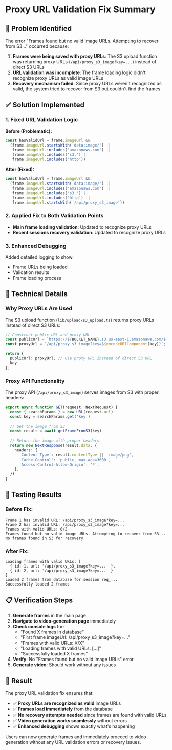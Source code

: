 # Proxy URL Validation Fix Summary

## 🚨 **Problem Identified**

The error "Frames found but no valid image URLs. Attempting to recover from S3..." occurred because:

1. **Frames were being saved with proxy URLs**: The S3 upload function was returning proxy URLs (`/api/proxy_s3_image?key=...`) instead of direct S3 URLs
2. **URL validation was incomplete**: The frame loading logic didn't recognize proxy URLs as valid image URLs
3. **Recovery mechanism failed**: Since proxy URLs weren't recognized as valid, the system tried to recover from S3 but couldn't find the frames

## ✅ **Solution Implemented**

### **1. Fixed URL Validation Logic**

**Before (Problematic):**
```typescript
const hasValidUrl = frame.imageUrl && 
  (frame.imageUrl.startsWith('data:image/') || 
   frame.imageUrl.includes('amazonaws.com') || 
   frame.imageUrl.includes('s3.') ||
   frame.imageUrl.includes('http'))
```

**After (Fixed):**
```typescript
const hasValidUrl = frame.imageUrl && 
  (frame.imageUrl.startsWith('data:image/') || 
   frame.imageUrl.includes('amazonaws.com') || 
   frame.imageUrl.includes('s3.') ||
   frame.imageUrl.includes('http') ||
   frame.imageUrl.startsWith('/api/proxy_s3_image'))
```

### **2. Applied Fix to Both Validation Points**

- **Main frame loading validation**: Updated to recognize proxy URLs
- **Recent sessions recovery validation**: Updated to recognize proxy URLs

### **3. Enhanced Debugging**

Added detailed logging to show:
- Frame URLs being loaded
- Validation results
- Frame loading process

## 🔧 **Technical Details**

### **Why Proxy URLs Are Used**

The S3 upload function (`lib/upload/s3_upload.ts`) returns proxy URLs instead of direct S3 URLs:

```typescript
// Construct public URL and proxy URL
const publicUrl = `https://${BUCKET_NAME}.s3.us-east-1.amazonaws.com/${key}`;
const proxyUrl = `/api/proxy_s3_image?key=${encodeURIComponent(key)}`;

return {
  publicUrl: proxyUrl, // Use proxy URL instead of direct S3 URL
  key
};
```

### **Proxy API Functionality**

The proxy API (`/api/proxy_s3_image`) serves images from S3 with proper headers:

```typescript
export async function GET(request: NextRequest) {
  const { searchParams } = new URL(request.url)
  const key = searchParams.get('key')
  
  // Get the image from S3
  const result = await getFrameFromS3(key)
  
  // Return the image with proper headers
  return new NextResponse(result.data, {
    headers: {
      'Content-Type': result.contentType || 'image/png',
      'Cache-Control': 'public, max-age=3600',
      'Access-Control-Allow-Origin': '*',
    },
  })
}
```

## 🧪 **Testing Results**

### **Before Fix:**
```
Frame 1 has invalid URL: /api/proxy_s3_image?key=...
Frame 2 has invalid URL: /api/proxy_s3_image?key=...
Frames with valid URLs: 0/2
Frames found but no valid image URLs. Attempting to recover from S3...
No frames found in S3 for recovery
```

### **After Fix:**
```
Loading frames with valid URLs: [
  { id: 1, url: '/api/proxy_s3_image?key=...' },
  { id: 2, url: '/api/proxy_s3_image?key=...' }
]
Loaded 2 frames from database for session req_...
Successfully loaded 2 frames
```

## 📋 **Verification Steps**

1. **Generate frames** in the main page
2. **Navigate to video-generation page** immediately
3. **Check console logs** for:
   - "Found X frames in database"
   - "First frame imageUrl: /api/proxy_s3_image?key=..."
   - "Frames with valid URLs: X/X"
   - "Loading frames with valid URLs: [...]"
   - "Successfully loaded X frames"
4. **Verify**: No "Frames found but no valid image URLs" error
5. **Generate video**: Should work without any issues

## 🎯 **Result**

The proxy URL validation fix ensures that:

- ✅ **Proxy URLs are recognized as valid** image URLs
- ✅ **Frames load immediately** from the database
- ✅ **No recovery attempts needed** since frames are found with valid URLs
- ✅ **Video generation works seamlessly** without errors
- ✅ **Enhanced debugging** shows exactly what's happening

Users can now generate frames and immediately proceed to video generation without any URL validation errors or recovery issues. 